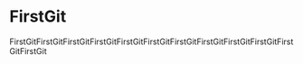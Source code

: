 # FirstGit
FirstGitFirstGitFirstGitFirstGitFirstGitFirstGitFirstGitFirstGitFirstGitFirstGitFirstGitFirstGit

